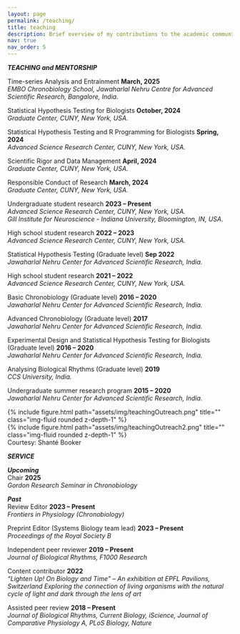 ```yaml
---
layout: page
permalink: /teaching/
title: teaching
description: Brief overview of my contributions to the academic community.
nav: true
nav_order: 5
---
```


<b><i>TEACHING and MENTORSHIP</i></b><br />

Time-series Analysis and Entrainment <b>March, 2025</b><br />
<i>EMBO Chronobiology School, Jawaharlal Nehru Centre for Advanced Scientific Research, Bangalore, India.</i>

Statistical Hypothesis Testing for Biologists <b>October, 2024</b><br />
<i>Graduate Center, CUNY, New York, USA.</i>

Statistical Hypothesis Testing and R Programming for Biologists <b>Spring, 2024</b><br />
<i>Advanced Science Research Center, CUNY, New York, USA.</i>

Scientific Rigor and Data Management <b>April, 2024</b><br />
<i>Graduate Center, CUNY, New York, USA.</i>

Responsible Conduct of Research <b>March, 2024</b><br />
<i>Graduate Center, CUNY, New York, USA.</i>

Undergraduate student research 	<b>2023 – Present</b><br />
<i>Advanced Science Research Center, CUNY, New York, USA.</i><br />
<i>Gill Institute for Neuroscience - Indiana University, Bloomington, IN, USA.</i>

High school student research 	<b>2022 – 2023</b><br />
<i>Advanced Science Research Center, CUNY, New York, USA.</i>

Statistical Hypothesis Testing (Graduate level)	<b>Sep 2022</b><br />
<i>Jawaharlal Nehru Center for Advanced Scientific Research, India.</i>

High school student research 	<b>2021 – 2022</b><br />
<i>Advanced Science Research Center, CUNY, New York, USA.</i>

Basic Chronobiology (Graduate level)	<b>2016 – 2020</b><br />
<i>Jawaharlal Nehru Center for Advanced Scientific Research, India.</i>

Advanced Chronobiology (Graduate level)	<b>2017</b><br />
<i>Jawaharlal Nehru Center for Advanced Scientific Research, India.</i>

Experimental Design and Statistical Hypothesis Testing for Biologists (Graduate level)	<b>2016 – 2020</b><br />
<i>Jawaharlal Nehru Center for Advanced Scientific Research, India.</i>

Analysing Biological Rhythms (Graduate level)	<b>2019</b><br />
<i>CCS University, India.</i>

Undergraduate summer research program 	<b>2015 – 2020</b><br />
<i>Jawaharlal Nehru Center for Advanced Scientific Research, India.</i>


<div class="row">
    <div class="col-sm mt-3 mt-md-0">
        {% include figure.html path="assets/img/teachingOutreach.png" title="" class="img-fluid rounded z-depth-1" %}
    </div>
    <div class="col-sm mt-3 mt-md-0">
        {% include figure.html path="assets/img/teachingOutreach2.png" title="" class="img-fluid rounded z-depth-1" %}
    </div>
</div>
<div class="caption">
    Courtesy: Shanté Booker
</div>


<b><i>SERVICE</i></b><br />

<b><i>Upcoming</i></b><br />
Chair 	<b>2025</b><br />
<i>Gordon Research Seminar in Chronobiology</i>

<b><i>Past</i></b><br />
Review Editor 	<b>2023 – Present</b><br />
<i>Frontiers in Physiology (Chronobiology)</i>

Preprint Editor (Systems Biology team lead)	<b>2023 – Present</b><br />
<i>Proceedings of the Royal Society B</i>


Independent peer reviewer 	<b>2019 – Present</b><br />
<i>Journal of Biological Rhythms, F1000 Research</i>

Content contributor 	<b>2022</b><br />
<i>“Lighten Up! On Biology and Time” – An exhibition at EPFL Pavilions, Switzerland
Exploring the connection of living organisms with the natural cycle of light and dark through the lens of art</i>

Assisted peer review 	<b>2018 – Present</b><br />
<i>Journal of Biological Rhythms, Current Biology, iScience, Journal of Comparative Physiology A, PLoS Biology, Nature</i>
